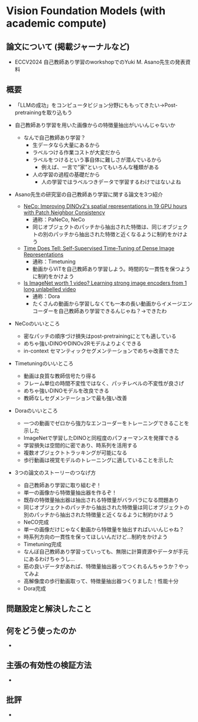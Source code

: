 # Vision Foundation Models (with academic compute)

## 論文について (掲載ジャーナルなど)

- ECCV2024 自己教師あり学習のworkshopでのYuki M. Asano先生の発表資料

## 概要

- 「LLMの成功」をコンピュータビジョン分野にももってきたい→Post-pretrainingを取り込もう
- 自己教師あり学習を用いた画像からの特徴量抽出がいいんじゃないか

  - なんで自己教師あり学習？
    - 生データなら大量にあるから
    - ラベルつける作業コストが大変だから
    - ラベルをつけるという事自体に難しさが潜んでいるから
      - 例えば、一言で”家”といってもいろんな種類がある
    - 人の学習の過程の基礎だから
      - 人の学習ではラベルつきデータで学習するわけではないよね

- Asano先生の研究室の自己教師あり学習に関する論文を3つ紹介

  - [NeCo: Improving DINOv2's spatial representations in 19 GPU hours with Patch Neighbor Consistency](https://arxiv.org/pdf/2408.11054)
    - 通称：PaNeCo, NeCo
    - 同じオブジェクトのパッチから抽出された特徴は、同じオブジェクトの別のパッチから抽出された特徴と近くなるように制約をかけよう
  - [Time Does Tell: Self-Supervised Time-Tuning of Dense Image Representations](https://arxiv.org/pdf/2308.11796)
    - 通称：Timetuning
    - 動画からViTを自己教師あり学習しよう。時間的な一貫性を保つように制約をかけよう
  - [Is ImageNet worth 1 video? Learning strong image encoders from 1 long unlabelled video](https://arxiv.org/pdf/2310.08584)
    - 通称：Dora
    - たくさんの動画から学習しなくても一本の長い動画からイメージエンコーダーを自己教師あり学習できるんじゃね？→できたわ

- NeCoのいいところ

  - 密なパッチの順序づけ損失はpost-pretrainingにとても適している
  - めちゃ強いDINOやDINOv2Rモデルよりよくできる
  - in-context セマンティックセグメンテーションでめちゃ改善できた

- Timetuningのいいところ

  - 動画は良質な教師信号たり得る
  - フレーム単位の時間不変性ではなく、パッチレベルの不変性が良さげ
  - めちゃ強いDINOモデルを改良できる
  - 教師なしセグメンテーションで最も強い改善

- Doraのいいところ

  - 一つの動画でゼロから強力なエンコーダーをトレーニングできることを示した
  - ImageNetで学習したDINOと同程度のパフォーマンスを発揮できる
  - 学習損失は空間的に密であり、時系列を活用する
  - 複数オブジェクトトラッキングが可能になる
  - 歩行動画は視覚モデルのトレーニングに適していることを示した

- 3つの論文のストーリーのつなげ方
  - 自己教師あり学習に取り組むぞ！
  - 単一の画像から特徴量抽出器を作るぞ！
  - 既存の特徴量抽出器は抽出される特徴量がバラバラになる問題あり
  - 同じオブジェクトのパッチから抽出された特徴量は同じオブジェクトの別のパッチから抽出された特徴量と近くなるように制約かけよう
  - NeCO完成
  - 単一の画像だけじゃなく動画から特徴量を抽出すればいいんじゃね？
  - 時系列方向の一貫性を保ってほしいんだけど…制約をかけよう
  - Timetuning完成
  - なんぼ自己教師あり学習っていっても、無限に計算資源やデータが手元にあるわけちゃうし…
  - 筋の良いデータがあれば、特徴量抽出器ってつくれるんちゃうか？やってみよ
  - 高解像度の歩行動画取って、特徴量抽出器つくりました！性能十分
  - Dora完成

## 問題設定と解決したこと

## 何をどう使ったのか

-

## 主張の有効性の検証方法

-

## 批評

-
